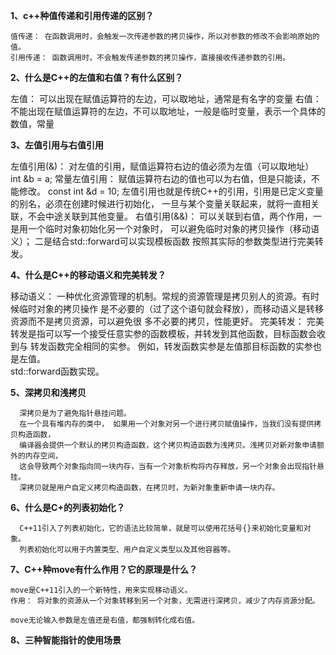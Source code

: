 **1、c++种值传递和引用传递的区别？**
 
    值传递： 在函数调用时，会触发一次传递参数的拷贝操作，所以对参数的修改不会影响原始的值。
    引用传递： 函数调用时，不会触发传递参数的拷贝操作，直接接收传递参数的引用。

**2、什么是C++的左值和右值？有什么区别？**

 左值：
    可以出现在赋值运算符的左边，可以取地址，通常是有名字的变量
 右值： 
    不能出现在赋值运算符的左边，不可以取地址，一般是临时变量，表示一个具体的数值，常量

**3、左值引用与右值引用**

  左值引用(&)：
    对左值的引用，赋值运算符右边的值必须为左值（可以取地址）
        int &b = a;
  常量左值引用： 
     赋值运算符右边的值也可以为右值，但是只能读，不能修改。
        const int &d = 10;
    左值引用也就是传统C++的引用，引用是已定义变量的别名，必须在创建时候进行初始化，
    一旦与某个变量关联起来，就将一直相关联，不会中途关联到其他变量。
  右值引用(&&)：
    可以关联到右值，两个作用，一是用一个临时对象初始化另一个对象时，
    可以避免临时对象的拷贝操作（移动语义）； 二是结合std::forward可以实现模板函数
    按照其实际的参数类型进行完美转发。

**4、什么是C++的移动语义和完美转发？**
    
  移动语义：
     一种优化资源管理的机制。常规的资源管理是拷贝别人的资源。有时候临时对象的拷贝操作
     是不必要的（过了这个语句就会释放），而移动语义是转移资源而不是拷贝资源，可以避免很
     多不必要的拷贝，性能更好。
  完美转发：
     完美转发是指可以写一个接受任意实参的函数模板，并转发到其他函数，目标函数会收到与
     转发函数完全相同的实参。 例如，转发函数实参是左值那目标函数的实参也是左值。  
     std::forward函数实现。

**5、深拷贝和浅拷贝**

      深拷贝是为了避免指针悬挂问题。  
      在一个具有堆内存的类中， 如果用一个对象对另一个进行拷贝赋值操作，当我们没有提供拷贝构造函数，
      编译器会提供一个默认的拷贝构造函数，这个拷贝构造函数为浅拷贝。浅拷贝对新对象申请额外的内存空间，
      这会导致两个对象指向同一块内存，当有一个对象析构将内存释放，另一个对象会出现指针悬挂。
      深拷贝就是用户自定义拷贝构造函数，在拷贝时，为新对象重新申请一块内存。

**6、什么是C+的列表初始化？**
      
      C++11引入了列表初始化，它的语法比较简单，就是可以使用花括号{}来初始化变量和对象。
      列表初始化可以用于内置类型、用户自定义类型以及其他容器等。

**7、C++种move有什么作用？它的原理是什么？**

    move是C++11引入的一个新特性，用来实现移动语义。
    作用： 将对象的资源从一个对象转移到另一个对象，无需进行深拷贝，减少了内存资源分配。

    move无论输入参数是左值还是右值，都强制转化成右值。

**8、三种智能指针的使用场景**

   
      
     
